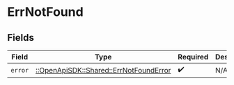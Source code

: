 # ErrNotFound


## Fields

| Field                                                                             | Type                                                                              | Required                                                                          | Description                                                                       |
| --------------------------------------------------------------------------------- | --------------------------------------------------------------------------------- | --------------------------------------------------------------------------------- | --------------------------------------------------------------------------------- |
| `error`                                                                           | [::OpenApiSDK::Shared::ErrNotFoundError](../../models/shared/errnotfounderror.md) | :heavy_check_mark:                                                                | N/A                                                                               |